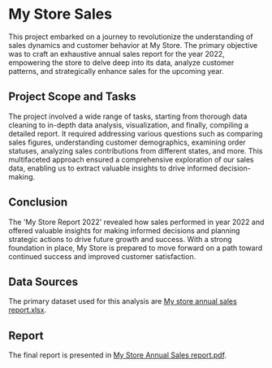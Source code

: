# My Store Sales

This project embarked on a journey to revolutionize the understanding of sales dynamics and customer behavior at My Store. The primary objective was to craft an exhaustive annual sales report for the year 2022, empowering the store to delve deep into its data, analyze customer patterns, and strategically enhance sales for the upcoming year.

## Project Scope and Tasks

The project involved a wide range of tasks, starting from thorough data cleaning to in-depth data analysis, visualization, and finally, compiling a detailed report. It required addressing various questions such as comparing sales figures, understanding customer demographics, examining order statuses, analyzing sales contributions from different states, and more. This multifaceted approach ensured a comprehensive exploration of our sales data, enabling us to extract valuable insights to drive informed decision-making.

## Conclusion

The 'My Store Report 2022' revealed how sales performed in year 2022 and offered valuable insights for making informed decisions and planning strategic actions to drive future growth and success. With a strong foundation in place, My Store is prepared to move forward on a path toward continued success and improved customer satisfaction.

## Data Sources

The primary dataset used for this analysis are [My store annual sales report.xlsx](https://github.com/Modita-Garg/My-Store-Sales/blob/main/My%20store%20annual%20sales%20report.xlsx).

## Report

The final report is presented in [My Store Annual Sales report.pdf](https://github.com/Modita-Garg/My-Store-Sales/blob/main/My%20Store%20Annual%20Sales%20report.pdf).
